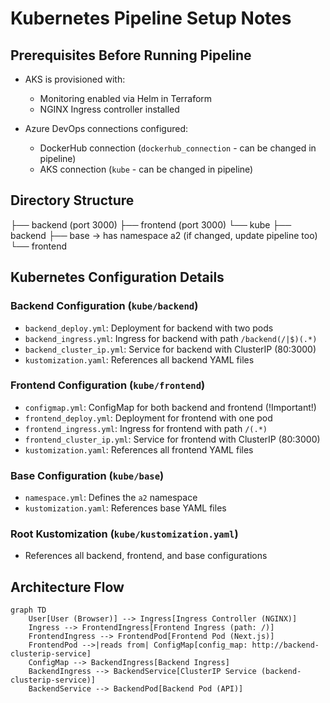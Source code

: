 # Kubernetes Pipeline Setup Notes

## Prerequisites Before Running Pipeline

- AKS is provisioned with:
  - Monitoring enabled via Helm in Terraform
  - NGINX Ingress controller installed

- Azure DevOps connections configured:
  - DockerHub connection (`dockerhub_connection` - can be changed in pipeline)
  - AKS connection (`kube` - can be changed in pipeline)

## Directory Structure
├── backend (port 3000)
├── frontend (port 3000)
└── kube
├── backend
├── base → has namespace a2 (if changed, update pipeline too)
└── frontend


## Kubernetes Configuration Details

### Backend Configuration (`kube/backend`)
- `backend_deploy.yml`: Deployment for backend with two pods
- `backend_ingress.yml`: Ingress for backend with path `/backend(/|$)(.*)`
- `backend_cluster_ip.yml`: Service for backend with ClusterIP (80:3000)
- `kustomization.yaml`: References all backend YAML files

### Frontend Configuration (`kube/frontend`)
- `configmap.yml`: ConfigMap for both backend and frontend (!Important!)
- `frontend_deploy.yml`: Deployment for frontend with one pod
- `frontend_ingress.yml`: Ingress for frontend with path `/(.*)`
- `frontend_cluster_ip.yml`: Service for frontend with ClusterIP (80:3000)
- `kustomization.yaml`: References all frontend YAML files

### Base Configuration (`kube/base`)
- `namespace.yml`: Defines the `a2` namespace
- `kustomization.yaml`: References base YAML files

### Root Kustomization (`kube/kustomization.yaml`)
- References all backend, frontend, and base configurations

## Architecture Flow

```mermaid
graph TD
    User[User (Browser)] --> Ingress[Ingress Controller (NGINX)]
    Ingress --> FrontendIngress[Frontend Ingress (path: /)]
    FrontendIngress --> FrontendPod[Frontend Pod (Next.js)]
    FrontendPod -->|reads from| ConfigMap[config_map: http://backend-clusterip-service]
    ConfigMap --> BackendIngress[Backend Ingress]
    BackendIngress --> BackendService[ClusterIP Service (backend-clusterip-service)]
    BackendService --> BackendPod[Backend Pod (API)]

